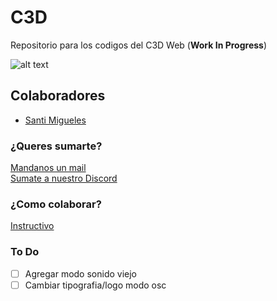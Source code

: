 # C3D
Repositorio para los codigos del C3D Web (**Work In Progress**)

![alt text](https://github.com/intercambiostransorganicos/c3d/blob/master/assets/loop.gif)

## Colaboradores
* [Santi Migueles](https://github.com/santimigueles)

### ¿Queres sumarte?
[Mandanos un mail](mailto:intercambiostransorganicos@gmail.com?subject=[C3D]%20Web%20App&bcc=msigniorini@untref.edu.ar)  
[Sumate a nuestro Discord](https://discord.gg/KTuvUX8)

### ¿Como colaborar?
[Instructivo](https://github.com/intercambiostransorganicos/c3d/blob/master/instructivo.md)

### To Do
- [ ] Agregar modo sonido viejo
- [ ] Cambiar tipografia/logo modo osc
